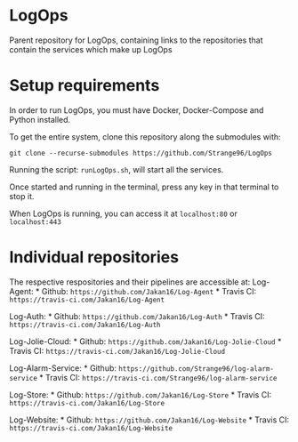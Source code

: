 # LogOps
Parent repository for LogOps, containing links to the repositories that contain the services which make up LogOps

# Setup requirements
In order to run LogOps, you must have Docker, Docker-Compose and Python installed.

To get the entire system, clone this repository along the submodules with:

 `git clone --recurse-submodules https://github.com/Strange96/LogOps`

Running the script: `runLogOps.sh`, will start all the services.

Once started and running in the terminal, press any key in that terminal to stop it.

When LogOps is running, you can access it at `localhost:80` or `localhost:443`

# Individual repositories
The respective respositories and their pipelines are accessible at:
Log-Agent: * Github: `https://github.com/Jakan16/Log-Agent` * Travis CI: `https://travis-ci.com/Jakan16/Log-Agent`

Log-Auth: * Github: `https://github.com/Jakan16/Log-Auth` * Travis CI: `https://travis-ci.com/Jakan16/Log-Auth`

Log-Jolie-Cloud: * Github: `https://github.com/Jakan16/Log-Jolie-Cloud` * Travis CI: `https://travis-ci.com/Jakan16/Log-Jolie-Cloud`

Log-Alarm-Service: * Github: `https://github.com/Strange96/log-alarm-service` * Travis CI: `https://travis-ci.com/Strange96/log-alarm-service`

Log-Store: * Github: `https://github.com/Jakan16/Log-Store` * Travis CI: `https://travis-ci.com/Jakan16/Log-Store`

Log-Website: * Github: `https://github.com/Jakan16/Log-Website` * Travis CI: `https://travis-ci.com/Jakan16/Log-Website`
